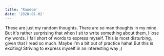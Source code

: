 ```yaml
---
title: 'Random'
date: '2020-01-02'
---
```


These are just my random thoughts. There are so man thoughts in my mind. But it's rather surprising that when I sit to write something about them, I lose my words. I fall short of words to express myself. This is most disturbing, given that I read so much. Maybe I'm a bit out of practice haha! But this is exciting! Striving to express myself in an interesting way ;)